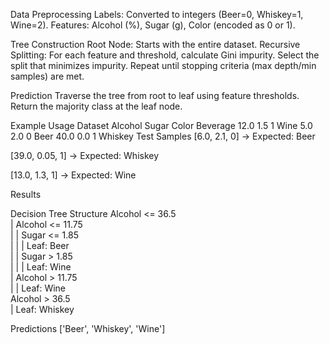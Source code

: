 Data Preprocessing
Labels: Converted to integers (Beer=0, Whiskey=1, Wine=2).
Features: Alcohol (%), Sugar (g), Color (encoded as 0 or 1).

Tree Construction
Root Node: Starts with the entire dataset.
Recursive Splitting:
For each feature and threshold, calculate Gini impurity.
Select the split that minimizes impurity.
Repeat until stopping criteria (max depth/min samples) are met.

Prediction
Traverse the tree from root to leaf using feature thresholds.
Return the majority class at the leaf node.

Example Usage
Dataset
Alcohol	Sugar	Color	Beverage
12.0	1.5	1	Wine
5.0	2.0	0	Beer
40.0	0.0	1	Whiskey
Test Samples
[6.0, 2.1, 0] → Expected: Beer

[39.0, 0.05, 1] → Expected: Whiskey

[13.0, 1.3, 1] → Expected: Wine

Results

Decision Tree Structure
Alcohol <= 36.5  
|   Alcohol <= 11.75  
|   |   Sugar <= 1.85  
|   |   |   Leaf: Beer  
|   |   Sugar > 1.85  
|   |   |   Leaf: Wine  
|   Alcohol > 11.75  
|   |   Leaf: Wine  
Alcohol > 36.5  
|   Leaf: Whiskey

Predictions
['Beer', 'Whiskey', 'Wine']
